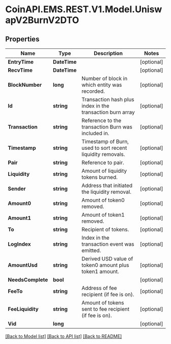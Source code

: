 
# CoinAPI.EMS.REST.V1.Model.UniswapV2BurnV2DTO

## Properties

Name | Type | Description | Notes
------------ | ------------- | ------------- | -------------
**EntryTime** | **DateTime** |  | [optional] 
**RecvTime** | **DateTime** |  | [optional] 
**BlockNumber** | **long** | Number of block in which entity was recorded. | [optional] 
**Id** | **string** | Transaction hash plus index in the transaction burn array | [optional] 
**Transaction** | **string** | Reference to the transaction Burn was included in. | [optional] 
**Timestamp** | **string** | Timestamp of Burn, used to sort recent liquidity removals. | [optional] 
**Pair** | **string** | Reference to pair. | [optional] 
**Liquidity** | **string** | Amount of liquidity tokens burned. | [optional] 
**Sender** | **string** | Address that initiated the liquidity removal. | [optional] 
**Amount0** | **string** | Amount of token0 removed. | [optional] 
**Amount1** | **string** | Amount of token1 removed. | [optional] 
**To** | **string** | Recipient of tokens. | [optional] 
**LogIndex** | **string** | Index in the transaction event was emitted. | [optional] 
**AmountUsd** | **string** | Derived USD value of token0 amount plus token1 amount. | [optional] 
**NeedsComplete** | **bool** |  | [optional] 
**FeeTo** | **string** | Address of fee recipient (if fee is on). | [optional] 
**FeeLiquidity** | **string** | Amount of tokens sent to fee recipient (if fee is on). | [optional] 
**Vid** | **long** |  | [optional] 

[[Back to Model list]](../README.md#documentation-for-models)
[[Back to API list]](../README.md#documentation-for-api-endpoints)
[[Back to README]](../README.md)

